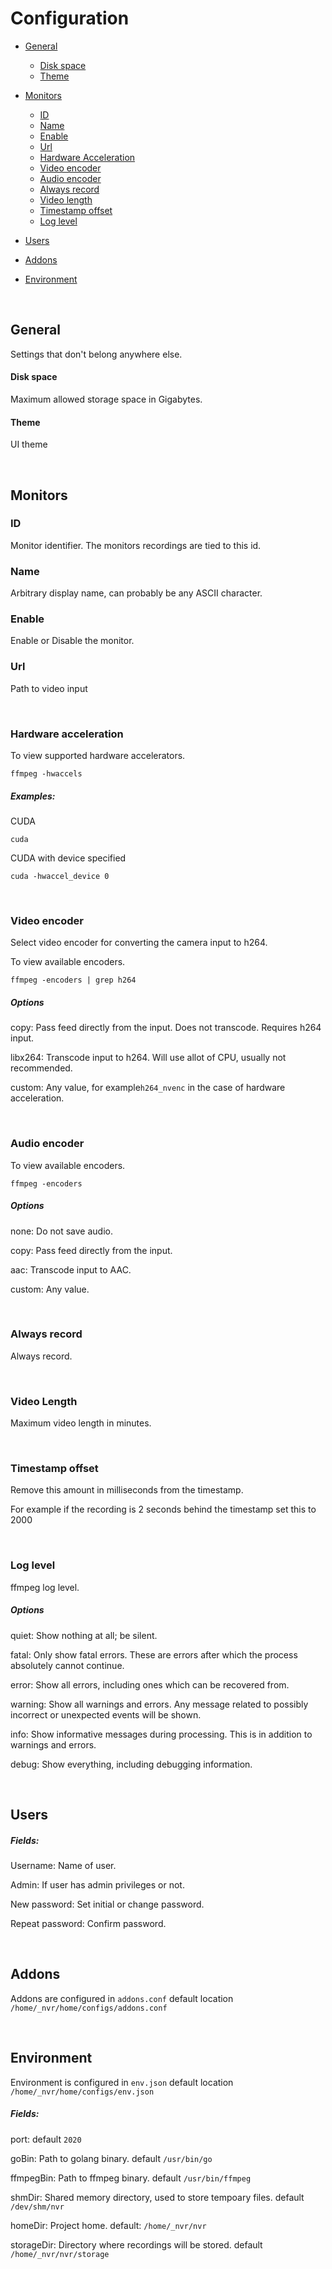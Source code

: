 # Configuration

- [General](#general)
	- [Disk space](#disk-space)
	- [Theme](#theme)
	
- [Monitors](#monitors)
	- [ID](#id)
	- [Name](#name)
	- [Enable](#enable)
	- [Url](#url)
	- [Hardware Acceleration](#hardware-acceleration)
	- [Video encoder](#video-encoder)
	- [Audio encoder](#audio-encoder)
	- [Always record](#always-record)
	- [Video length](#video-length)
	- [Timestamp offset](#timestamp-offset)
	- [Log level](#log-level)

- [Users](#users)
- [Addons](#addons)
- [Environment](#environment)

<br>

## General
Settings that don't belong anywhere else.

#### Disk space
Maximum allowed storage space in Gigabytes.

#### Theme
UI theme

<br>

## Monitors

### ID
Monitor identifier. The monitors recordings are tied to this id.

### Name
Arbitrary display name, can probably be any ASCII character.

### Enable
Enable or Disable the monitor.

### Url
Path to video input 

<br>


### Hardware acceleration
To view supported hardware accelerators.

	ffmpeg -hwaccels

##### Examples:
CUDA

	cuda

CUDA with device specified

	cuda -hwaccel_device 0

<br>

### Video encoder
Select video encoder for converting the camera input to h264. 

To view available encoders.

	ffmpeg -encoders | grep h264

##### Options
copy: Pass feed directly from the input. Does not transcode. Requires h264 input.

libx264: Transcode input to h264. Will use allot of CPU, usually not recommended.

custom: Any value, for example`h264_nvenc` in the case of hardware acceleration.

<br>

### Audio encoder
To view available encoders.

	ffmpeg -encoders

##### Options
none: Do not save audio.

copy: Pass feed directly from the input.

aac: Transcode input to AAC.

custom: Any value.

<br>

### Always record
Always record.

<br>

### Video Length
Maximum video length in minutes.

<br>

### Timestamp offset
Remove this amount in milliseconds from the timestamp. 

For example if the recording is 2 seconds behind the timestamp set this to 2000

<br>

### Log level
ffmpeg log level.

##### Options
quiet: Show nothing at all; be silent.

fatal: Only show fatal errors. These are errors after which the process absolutely cannot continue. 

error: Show all errors, including ones which can be recovered from.

warning: Show all warnings and errors. Any message related to possibly incorrect or unexpected events will be shown.

info: Show informative messages during processing. This is in addition to warnings and errors.

debug: Show everything, including debugging information.

<br>

## Users
##### Fields: 

Username: Name of user.

Admin: If user has admin privileges or not.

New password: Set initial or change password.

Repeat password: Confirm password.


<br>

## Addons

Addons are configured in `addons.conf` default location `/home/_nvr/home/configs/addons.conf`

<br>

## Environment 

Environment is configured in `env.json` default location `/home/_nvr/home/configs/env.json`

##### Fields:

port: default `2020`

goBin: Path to golang binary. default `/usr/bin/go`

ffmpegBin: Path to ffmpeg binary. default `/usr/bin/ffmpeg`

shmDir: Shared memory directory, used to store tempoary files. default `/dev/shm/nvr`

homeDir: Project home. default: `/home/_nvr/nvr`

storageDir: Directory where recordings will be stored. default `/home/_nvr/nvr/storage`